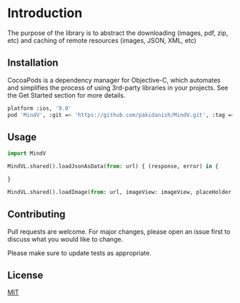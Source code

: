 # Introduction

The purpose of the library is to abstract the downloading (images, pdf, zip, etc) and caching of remote resources (images, JSON, XML, etc)


## Installation

CocoaPods is a dependency manager for Objective-C, which automates and simplifies the process of using 3rd-party libraries in your projects. See the Get Started section for more details.

```bash
platform :ios, '9.0'
pod 'MindV', :git => 'https://github.com/pakidanish/MindV.git', :tag => '1.0.11'    
```

## Usage

```python
import MindV

MindVL.shared().loadJsonAsData(from: url) { (response, error) in {

}

MindVL.shared().loadImage(from: url, imageView: imageView, placeHolder: "placeHolder_image")


```

## Contributing
Pull requests are welcome. For major changes, please open an issue first to discuss what you would like to change.

Please make sure to update tests as appropriate.

## License
[MIT](https://github.com/pakidanish/MindV/blob/master/LICENSE)
